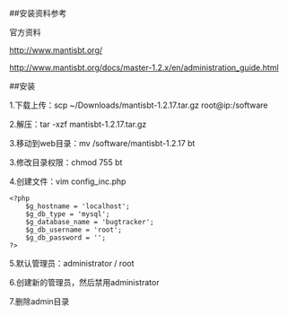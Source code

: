 ##安装资料参考

官方资料

http://www.mantisbt.org/

http://www.mantisbt.org/docs/master-1.2.x/en/administration_guide.html

##安装

1.下载上传：scp ~/Downloads/mantisbt-1.2.17.tar.gz root@ip:/software

2.解压：tar -xzf mantisbt-1.2.17.tar.gz 

3.移动到web目录：mv /software/mantisbt-1.2.17 bt

3.修改目录权限：chmod 755 bt

4.创建文件：vim config_inc.php

	<?php
		$g_hostname = 'localhost';
		$g_db_type = 'mysql';
		$g_database_name = 'bugtracker';
		$g_db_username = 'root';
		$g_db_password = '';
	?>

5.默认管理员：administrator / root

6.创建新的管理员，然后禁用administrator

7.删除admin目录